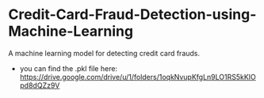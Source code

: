 # Credit-Card-Fraud-Detection-using-Machine-Learning
A machine learning model for detecting credit card frauds.

- you can find the .pkl file here:
https://drive.google.com/drive/u/1/folders/1oqkNvupKfgLn9LO1RS5kKIOpd8dQZz9V
